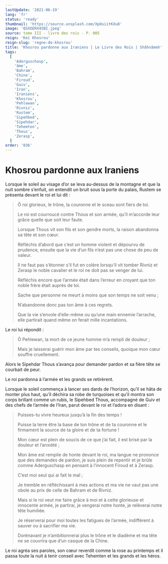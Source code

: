 ```yaml
---
lastUpdate: '2021-06-19'
lang: 'fr'
status: 'ready'
thumbnail: 'https://source.unsplash.com/XpOuiitKXu8'
image: 'QSXOERX45BI.jpeg'
source: tome III - livre des rois - P. 005
reign: 'Keï Khosrou'
reign-slug: 'regne-de-khosrou'
title: 'Khosrou pardonne aux Iraniens | Le Livre des Rois | Shâhnâmeh'
tags:
  [
    'Aderguschasp',
    'âme',
    'Bahram',
    'Chine',
    'Firoud',
    'Guiv',
    'Iran',
    'Iraniens',
    'Khosrou',
    'Pehlewan',
    'Rivniz',
    'Rustem',
    'Sipehbed',
    'Sipehdar',
    'Tehemten',
    'Thous',
    'Zerasp',
  ]
order: '036'
---
```


<!-- LTeX: language=fr -->

# Khosrou pardonne aux Iraniens

Lorsque le soleil au visage d’or se leva au-dessus de la montagne et que la nuit sombre s’enfuit, on entendit un bruit sous la porte du palais, Rustem se présenta devant le roi et lui dit :

> Ô roi glorieux, le trône, la couronne et le sceau sont fiers de toi.
>
> Le roi est courroucé contre Thous et son armée, qu’il m’accorde leur grâce quelle que soit leur faute.
>
> Lorsque Thous vit son fils et son gendre morts, la raison abandonna sa tête et son cœur.
>
> Réfléchis d’abord que c’est un homme violent et dépourvu de prudence, ensuite que la vie d’un fils n’est pas une chose de peu de valeur.
>
> Il ne faut pas s’étonner s’il fut en colère lorsqu’il vit tomber Rivniz et Zerasp le noble cavalier et le roi ne doit pas se venger de lui.
>
> Réfléchis encore que l’armée était dans l’erreur en croyant que ton noble frère était auprès de toi.
>
> Sache que personne ne meurt à moins que son temps ne soit venu ;
>
> N’abandonne donc pas ton âme à ces regrets.
>
> Que la vie s’envole d’elle-même ou qu’une main ennemie l’arrache, elle partirait quand même on ferait mille incantations.

Le roi lui répondit :

> Ô Pehlewan, la mort de ce jeune homme m’a rempli de douleur ;
>
> Mais je laisserai guérir mon âme par tes conseils, quoique mon cœur souffre cruellement.

Alors le Sipehdar Thous s’avança pour demander pardon et sa fière tête se courbait de peur.

Le roi pardonna à l’armée et les grands se retirèrent.

Lorsque le soleil commença à lancer ses dards de l’horizon, qu’il se hâta de monter plus haut, qu’il déchira sa robe de turquoises et qu’il montra son corps brillant comme un rubis, le Sipehbed Thous, accompagné de Guiv et des chefs de l’armée de l’Iran, parut devant le roi et l’adora en disant :

> Puisses-tu vivre heureux jusqu’à la fin des temps !
>
> Puisse la terre être la base de ton trône et de ta couronne et le firmament la source de ta gloire et de ta fortune !
>
> Mon cœur est plein de soucis de ce que j’ai fait, il est brisé par la douleur et l’anxiété ;
>
> Mon âme est remplie de honte devant le roi, ma langue ne prononce que des demandes de pardon, je suis plein de repentir et je brûle comme Aderguschasp en pensant à l’innocent Firoud et à Zerasp.
>
> C’est moi seul qui ai fait le mal ;
>
> Je tremble en réfléchissant à mes actions et ma vie ne vaut pas une obole au prix de celle de Bahram et de Rivniz.
>
> Mais si le roi veut me faire grâce à moi et à cette glorieuse et innocente armée, je partirai, je vengerai notre honte, je relèverai notre tête humiliée.
>
> Je réserverai pour moi toutes les fatigues de l’armée, indifférent à sauver ou à sacrifier ma vie.
>
> Dorénavant je n’ambitionnerai plus le trône et le diadème et ma tête ne se couvrira que d’un casque de la Chine.

Le roi agréa ses paroles, son cœur reverdit comme la rose au printemps et il passa toute la nuit à tenir conseil avec Tehemten et les grands et les héros.
